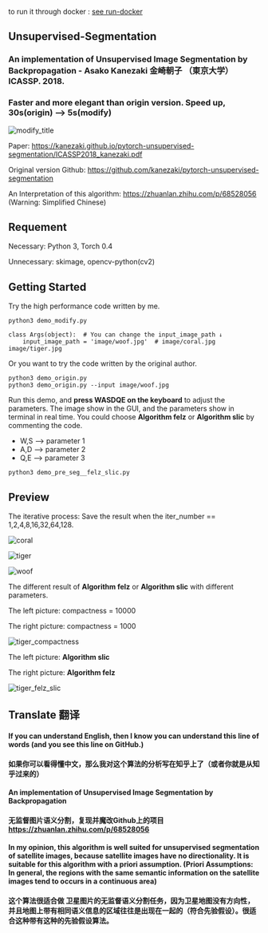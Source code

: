 to run it through docker : [see run-docker](run-docker.md)

## Unsupervised-Segmentation
### An implementation of **Unsupervised Image Segmentation by Backpropagation  - Asako Kanezaki 金崎朝子** （東京大学）ICASSP. 2018. 
### **Faster and more elegant than origin version. Speed up, 30s(origin) --> 5s(modify)**

![](https://github.com/Yonv1943/Unsupervised-Segmentation/blob/master/readme_image/ICASSP2018_modify.png "modify_title")


Paper: https://kanezaki.github.io/pytorch-unsupervised-segmentation/ICASSP2018_kanezaki.pdf

Original version Github: https://github.com/kanezaki/pytorch-unsupervised-segmentation

An Interpretation of this algorithm: https://zhuanlan.zhihu.com/p/68528056 (Warning: Simplified Chinese)


## Requement

Necessary: Python 3, Torch 0.4

Unnecessary: skimage, opencv-python(cv2)




## Getting Started
Try the high performance code written by me.
```
python3 demo_modify.py

class Args(object):  # You can change the input_image_path ↓
    input_image_path = 'image/woof.jpg'  # image/coral.jpg image/tiger.jpg
```
  

Or you want to try the code written by the original author.
```
python3 demo_origin.py 
python3 demo_origin.py --input image/woof.jpg
```
  
Run this demo, and **press WASDQE on the keyboard** to adjust the parameters.
The image show in the GUI, and the parameters show in terminal in real time.
You could choose **Algorithm felz** or **Algorithm slic** by commenting the code.
* W,S --> parameter 1
* A,D --> parameter 2
* Q,E --> parameter 3
```
python3 demo_pre_seg__felz_slic.py
```

## Preview
The iterative process: Save the result when the iter_number == 1,2,4,8,16,32,64,128.

![](https://github.com/Yonv1943/Unsupervised-Segmentation/blob/master/readme_image/coral_128.gif "coral")

![](https://github.com/Yonv1943/Unsupervised-Segmentation/blob/master/readme_image/tiger_128.gif "tiger")

![](https://github.com/Yonv1943/Unsupervised-Segmentation/blob/master/readme_image/woof_128.gif "woof")
  


The different result of **Algorithm felz** or **Algorithm slic** with different parameters.

The left picture: compactness = 10000

The right picture: compactness = 1000

![](https://github.com/Yonv1943/Unsupervised-Segmentation/blob/master/readme_image/tiger_compactness.jpg "tiger_compactness")

The left picture: **Algorithm slic**

The right picture:  **Algorithm felz**

![](https://github.com/Yonv1943/Unsupervised-Segmentation/blob/master/readme_image/tiger_felz_slic.jpg "tiger_felz_slic")




## Translate 翻译

#### If you can understand English, then I know you can understand this line of words (and you see this line on GitHub.)
#### 如果你可以看得懂中文，那么我对这个算法的分析写在知乎上了（或者你就是从知乎过来的）
  
  
#### An implementation of **Unsupervised Image Segmentation by Backpropagation**
#### 无监督图片语义分割，复现并魔改Github上的项目 https://zhuanlan.zhihu.com/p/68528056


#### In my opinion, this algorithm is well suited for unsupervised segmentation of satellite images, because satellite images have no directionality. It is suitable for this algorithm with a priori assumption. (Priori Assumptions: In general, the regions with the same semantic information on the satellite images tend to occurs in a continuous area)
#### 这个算法很适合做 卫星图片的无监督语义分割任务，因为卫星地图没有方向性，并且地图上带有相同语义信息的区域往往是出现在一起的（符合先验假设）。很适合这种带有这种的先验假设算法。
